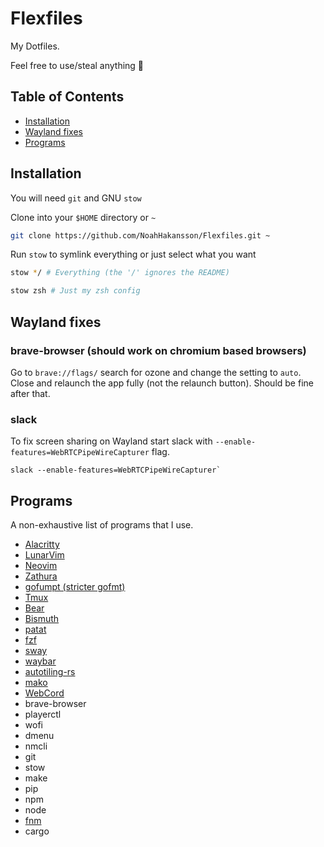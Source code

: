 # Flexfiles

My Dotfiles.

Feel free to use/steal anything 🙂

## Table of Contents

- [Installation](#Installation)
- [Wayland fixes](#wayland-fixes)
- [Programs](#Programs)

## Installation

You will need `git` and GNU `stow`

Clone into your `$HOME` directory or `~`

```bash
git clone https://github.com/NoahHakansson/Flexfiles.git ~
```

Run `stow` to symlink everything or just select what you want

```bash
stow */ # Everything (the '/' ignores the README)
```

```bash
stow zsh # Just my zsh config
```

## Wayland fixes
### brave-browser (should work on chromium based browsers)
Go to `brave://flags/` search for ozone and change the setting to `auto`.
Close and relaunch the app fully (not the relaunch button). Should be fine after that.
### slack
To fix screen sharing on Wayland start slack with `--enable-features=WebRTCPipeWireCapturer` flag.
```
slack --enable-features=WebRTCPipeWireCapturer`
```

## Programs

A non-exhaustive list of programs that I use.

- [Alacritty](https://github.com/alacritty/alacritty)
- [LunarVim](https://www.lunarvim.org)
- [Neovim](https://neovim.io/)
- [Zathura](https://pwmt.org/projects/zathura/)
- [gofumpt (stricter gofmt)](https://github.com/mvdan/gofumpt)
- [Tmux](https://github.com/tmux/tmux)
- [Bear](https://github.com/rizsotto/Bear)
- [Bismuth](https://github.com/Bismuth-Forge/bismuth)
- [patat](https://github.com/jaspervdj/patat)
- [fzf](https://github.com/junegunn/fzf)
- [sway](https://swaywm.org/)
- [waybar](https://github.com/Alexays/Waybar)
- [autotiling-rs](https://github.com/ammgws/autotiling-rs)
- [mako](https://github.com/emersion/mako)
- [WebCord](https://github.com/SpacingBat3/WebCord) 
- brave-browser
- playerctl
- wofi
- dmenu
- nmcli
- git
- stow
- make
- pip
- npm
- node
- [fnm](https://github.com/Schniz/fnm)
- cargo

